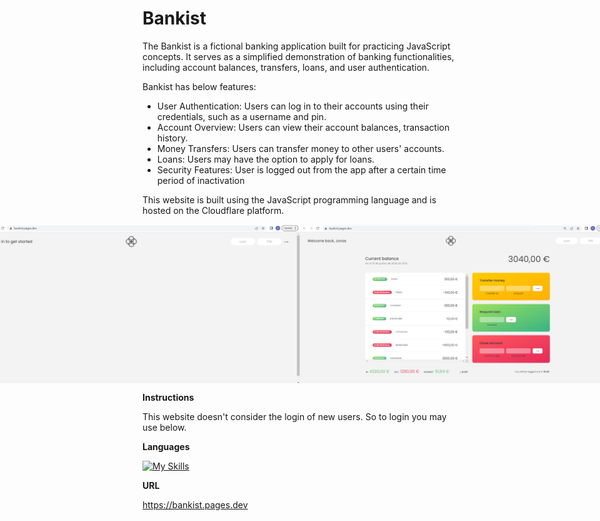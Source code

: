 # Bankist
The Bankist is a fictional banking application built for practicing JavaScript concepts. It serves as a simplified demonstration of banking functionalities, including account balances, transfers, loans, and user authentication.

Bankist has below features:
- User Authentication: Users can log in to their accounts using their credentials, such as a username and pin.
- Account Overview: Users can view their account balances, transaction history.
- Money Transfers: Users can transfer money to other users' accounts.
- Loans: Users may have the option to apply for loans.
- Security Features: User is logged out from the app after a certain time period of inactivation

This website is built using the JavaScript programming language and is hosted on the Cloudflare platform.

<div align="center" style="display: flex; justify-content: center; align-items: center;">
 <img src="screenshots/1.jpg" width="750">
 <img src="screenshots/2.jpg" width="750">
</div>
 
 **Instructions**
 
 This website doesn't consider the login of new users. So to login you may use below.
 
**Languages**

[![My Skills](https://skillicons.dev/icons?i=js)](https://skillicons.dev)

**URL**

https://bankist.pages.dev

